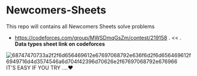 # Newcomers-Sheets
This repo will contains all Newcomers Sheets solve problems
* https://codeforces.com/group/MWSDmqGsZm/contest/219158 . << .  **Data types sheet link on codeforces**


![68747470733a2f2f6d656469612e67697068792e636f6d2f6d656469612f6949716d4d3574546a6d704f42396d70626e2f67697068792e676966](https://user-images.githubusercontent.com/103429590/222480699-30bc1b97-8ec8-4744-be7d-05242cd21556.gif)
IT'S EASY IF YOU TRY ....❤️
